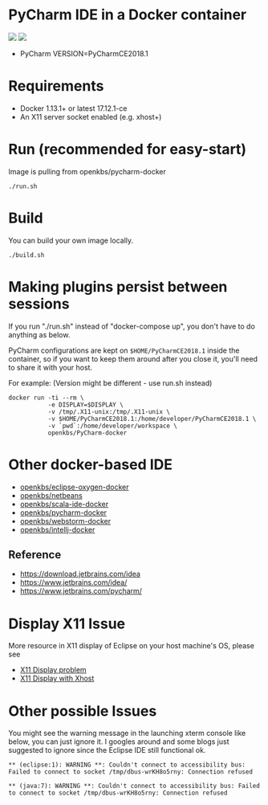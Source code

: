 # PyCharm IDE in a Docker container

[![](https://images.microbadger.com/badges/image/openkbs/pycharm-docker.svg)](https://microbadger.com/images/openkbs/pycharm-docker "Get your own image badge on microbadger.com") [![](https://images.microbadger.com/badges/version/openkbs/pycharm-docker.svg)](https://microbadger.com/images/openkbs/pycharm-docker "Get your own version badge on microbadger.com")

* PyCharm VERSION=PyCharmCE2018.1

# Requirements
* Docker 1.13.1+ or latest 17.12.1-ce 
* An X11 server socket enabled (e.g. xhost+)

# Run (recommended for easy-start)
Image is pulling from openkbs/pycharm-docker
```
./run.sh
```

# Build
You can build your own image locally.

```
./build.sh
```

# Making plugins persist between sessions
If you run "./run.sh" instead of "docker-compose up", you don't have to do anything as below.

PyCharm configurations are kept on `$HOME/PyCharmCE2018.1` inside the container, so if you
want to keep them around after you close it, you'll need to share it with your
host.

For example: (Version might be different - use run.sh instead)

```
docker run -ti --rm \
           -e DISPLAY=$DISPLAY \
           -v /tmp/.X11-unix:/tmp/.X11-unix \
           -v $HOME/PyCharmCE2018.1:/home/developer/PyCharmCE2018.1 \
           -v `pwd`:/home/developer/workspace \
           openkbs/PyCharm-docker
```

# Other docker-based IDE
* [openkbs/eclipse-oxygen-docker](https://hub.docker.com/r/openkbs/eclipse-oxygen-docker/)
* [openkbs/netbeans](https://hub.docker.com/r/openkbs/netbeans/)
* [openkbs/scala-ide-docker](https://hub.docker.com/r/openkbs/scala-ide-docker/)
* [openkbs/pycharm-docker](https://hub.docker.com/r/openkbs/pycharm-docker/)
* [openkbs/webstorm-docker](https://hub.docker.com/r/openkbs/webstorm-docker/)
* [openkbs/intellj-docker](https://hub.docker.com/r/openkbs/intellij-docker/)

## Reference
* https://download.jetbrains.com/idea
* https://www.jetbrains.com/idea/
* https://www.jetbrains.com/pycharm/

# Display X11 Issue

More resource in X11 display of Eclipse on your host machine's OS, please see
* [X11 Display problem](https://askubuntu.com/questions/871092/failed-to-connect-to-mir-failed-to-connect-to-server-socket-no-such-file-or-di)
* [X11 Display with Xhost](http://www.ethicalhackx.com/fix-gtk-warning-cannot-open-display/)

# Other possible Issues
You might see the warning message in the launching xterm console like below, you can just ignore it. I googles around and some blogs just suggested to ignore since the Eclipse IDE still functional ok.
```
** (eclipse:1): WARNING **: Couldn't connect to accessibility bus: Failed to connect to socket /tmp/dbus-wrKH8o5rny: Connection refused

** (java:7): WARNING **: Couldn't connect to accessibility bus: Failed to connect to socket /tmp/dbus-wrKH8o5rny: Connection refused

```


